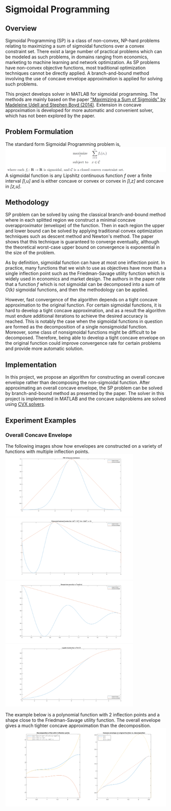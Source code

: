 # Sigmoidal Programming
## Overview
Sigmoidal Programming (SP) is a class of non-convex, NP-hard problems relating to maximizing a sum of sigmoidal functions over a convex constraint set. There exist a large number of practical problems which can be modeled as such problems, in domains ranging from economics, marketing to machine learning and network optimization. As SP problems have non-convex objective functions, most traditional optimization techniques cannot be directly applied. A branch-and-bound method involving the use of concave envelope approximation is applied for solving such problems.

This project develops solver in MATLAB for sigmoidal programming. The methods are mainly based on the paper ["Maximizing a Sum of Sigmoids" by Madeleine Udell and Stephen Boyd (2014)](http://www.web.stanford.edu/~boyd/papers/pdf/max_sum_sigmoids.pdf). Extension in concave approximation is developed for more automatic and convenient solver, which has not been explored by the paper.

## Problem Formulation
The standard form Sigmoidal Programming problem is,
![alt text](https://github.com/Yanxding/Sigmoidal-Optimization/blob/appendix/SP.PNG)
A sigmoidal function is any Lipshitz continuous function _f_ over a finite interval _[l,u]_ and is either concave or convex or convex in _[l,z]_ and concave in _[z,u]_.

## Methodology
SP problem can be solved by using the classical branch-and-bound method where in each splitted region we construct a minimal concave overapproximator (envelope) of the function. Then in each region the upper and lower bound can be solved by applying traditional convex optimization techniques such as descent method and Newton's method. The paper shows that this technique is guaranteed to converge eventually, although the theoretical worst-case upper bound on convergence is exponential in the size of the problem.

As by definition, sigmoidal function can have at most one inflection point. In practice, many functions that we wish to use as objectives have more than a single inflection point such as the Friedman-Savage utility function which is widely used in economics and market design. The authors in the paper note that a function _f_ which is not sigmoidal can be decomposed into a sum of _O(k)_ sigmoidal functions, and then the methodology can be applied.

However, fast convergence of the algorithm depends on a tight concave approximation to the original function. For certain sigmoidal functions, it is hard to develop a tight concave approximation, and as a result the algorithm must endure additional iterations to achieve the desired accuracy is reached. This is notably the case when the sigmoidal functions in question are formed as the decomposition of a single nonsigmoidal function. Moreover, some class of nonsigmoidal functions might be difficult to be decomposed. Therefore, being able to develop a tight concave envelope on the original function could improve convergence rate for certain problems and provide more automatic solution.

## Implementation
In this project, we propose an algorithm for constructing an overall concave envelope rather than decomposing the non-sigmoidal function. After approximating an overall concave envelope, the SP problem can be solved by branch-and-bound method as presented by the paper. The solver in this project is implemented in MATLAB and the concave subproblems are solved using [CVX solvers](http://cvxr.com/cvx/).

## Experiment Examples
### Overall Concave Envelope
The following images show how envelopes are constructed on a variety of functions with multiple inflection points.
<img src="https://github.com/Yanxding/Sigmoidal-Optimization/blob/appendix/gaussian_env.png" width="400">
<img src="https://github.com/Yanxding/Sigmoidal-Optimization/blob/appendix/poly_env.png" width="400">
<img src="https://github.com/Yanxding/Sigmoidal-Optimization/blob/appendix/sine_env.png" width="400">
<img src="https://github.com/Yanxding/Sigmoidal-Optimization/blob/appendix/logistic_env.png" width="400">

The example below is a polynomial function with 2 inflection points and a shape close to the Friedman-Savage utility function. The overall envelope gives a much tighter concave approximation than the decomposition.
<img src="https://github.com/Yanxding/Sigmoidal-Optimization/blob/appendix/envelope_compare.png" width="600">
